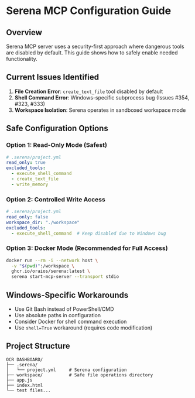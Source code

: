 # Serena MCP Configuration Guide

## Overview
Serena MCP server uses a security-first approach where dangerous tools are disabled by default. This guide shows how to safely enable needed functionality.

## Current Issues Identified
1. **File Creation Error**: `create_text_file` tool disabled by default
2. **Shell Command Error**: Windows-specific subprocess bug (Issues #354, #323, #333)
3. **Workspace Isolation**: Serena operates in sandboxed workspace mode

## Safe Configuration Options

### Option 1: Read-Only Mode (Safest)
```yaml
# .serena/project.yml
read_only: true
excluded_tools:
  - execute_shell_command
  - create_text_file
  - write_memory
```

### Option 2: Controlled Write Access
```yaml
# .serena/project.yml
read_only: false
workspace_dir: "./workspace"
excluded_tools:
  - execute_shell_command  # Keep disabled due to Windows bug
```

### Option 3: Docker Mode (Recommended for Full Access)
```bash
docker run --rm -i --network host \
  -v "$(pwd)":/workspace \
  ghcr.io/oraios/serena:latest \
  serena start-mcp-server --transport stdio
```

## Windows-Specific Workarounds
- Use Git Bash instead of PowerShell/CMD
- Use absolute paths in configuration
- Consider Docker for shell command execution
- Use `shell=True` workaround (requires code modification)

## Project Structure
```
OCR DASHBOARD/
├── .serena/
│   └── project.yml     # Serena configuration
├── workspace/          # Safe file operations directory
├── app.js
├── index.html
└── test files...
```
